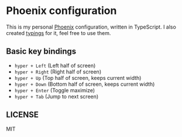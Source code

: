 # Phoenix configuration

This is my personal [Phoenix](kasper/phoenix) configuration, written in TypeScript. I also created [typings](https://github.com/mafredri/phoenix-typings) for it, feel free to use them.

## Basic key bindings

* `hyper + Left` (Left half of screen)
* `hyper + Right` (Right half of screen)
* `hyper + Up` (Top half of screen, keeps current width)
* `hyper + Down` (Bottom half of screen, keeps current width)
* `hyper + Enter` (Toggle maximize)
* `hyper + Tab` (Jump to next screen)

## LICENSE

MIT

